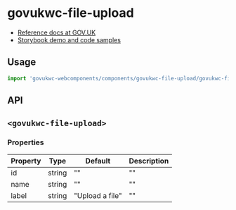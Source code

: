 # govukwc-file-upload

- [Reference docs at GOV.UK](https://design-system.service.gov.uk/components/file-upload/)
- [Storybook demo and code samples](http://tgreyuk.github.io/govuk-webcomponents/storybook/?path=/story/file-upload/)

## Usage

```javascript
import 'govukwc-webcomponents/components/govukwc-file-upload/govukwc-file-upload';
```

## API

## `<govukwc-file-upload>`

### Properties

| Property  |  Type     | Default | Description |
|-----------|-----------|---------|-------------|
| id|string|""|""
| name|string|""|""
| label|string|"Upload a file"|""| 

